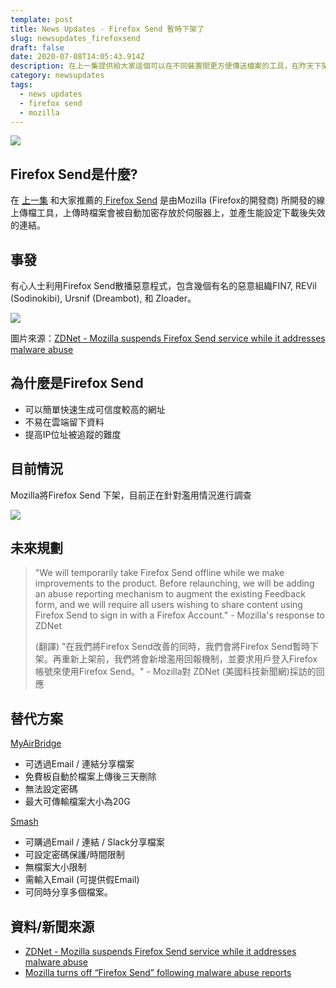```yaml
---
template: post
title: News Updates - Firefox Send 暫時下架了
slug: newsupdates_firefoxsend
draft: false
date: 2020-07-08T14:05:43.914Z
description: 在上一集提供給大家這個可以在不同裝置間更方便傳送檔案的工具，在昨天下架了！
category: newsupdates
tags:
  - news updates
  - firefox send
  - mozilla
---
```

![](/media/firefoxsend_cover.png)

## Firefox Send是什麼?

在 [上一集](/posts/ep7-computer-habits-that-shouldnt-be-contempted#%E5%85%AC%E7%94%A8%E9%9B%BB%E8%85%A6--%E9%9A%A8%E8%BA%AB%E7%A2%9F-%E4%BD%BF%E7%94%A8%E6%B3%A8%E6%84%8F%E4%BA%8B%E9%A0%85) 和大家推薦的[ Firefox Send](https://send.firefox.com/) 是由Mozilla (Firefox的開發商) 所開發的線上傳檔工具，上傳時檔案會被自動加密存放於伺服器上，並產生能設定下載後失效的連結。

## 事發

有心人士利用Firefox Send散播惡意程式，包含幾個有名的惡意組織FIN7, REVil (Sodinokibi), Ursnif (Dreambot), 和 Zloader。

![](/media/firefoxsend_twitter_zdnet.jpg)

圖片來源：[ZDNet - Mozilla suspends Firefox Send service while it addresses malware abuse](https://www.zdnet.com/article/mozilla-suspends-firefox-send-service-while-it-addresses-malware-abuse/)

## 為什麼是Firefox Send

* 可以簡單快速生成可信度較高的網址
* 不易在雲端留下資料
* 提高IP位址被追蹤的難度

## 目前情況

Mozilla將Firefox Send 下架，目前正在針對濫用情況進行調查

![](/media/firefoxsend_suspend.jpg)

## 未來規劃

> "We will temporarily take Firefox Send offline while we make improvements to the product. Before relaunching, we will be adding an abuse reporting mechanism to augment the existing Feedback form, and we will require all users wishing to share content using Firefox Send to sign in with a Firefox Account." - Mozilla's response to ZDNet
>
> (翻譯) "在我們將Firefox Send改善的同時，我們會將Firefox Send暫時下架。再重新上架前，我們將會新增濫用回報機制，並要求用戶登入Firefox帳號來使用Firefox Send。" - Mozilla對 ZDNet (美國科技新聞網)採訪的回應

## 替代方案

[MyAirBridge](https://www.myairbridge.com/)

* 可透過Email / 連結分享檔案
* 免費板自動於檔案上傳後三天刪除
* 無法設定密碼
* 最大可傳輸檔案大小為20G

[Smash](https://fromsmash.com/)

* 可購過Email / 連結 / Slack分享檔案
* 可設定密碼保護/時間限制
* 無檔案大小限制
* 需輸入Email (可提供假Email)
* 可同時分享多個檔案。

## 資料/新聞來源

* [ZDNet - Mozilla suspends Firefox Send service while it addresses malware abuse](https://www.zdnet.com/article/mozilla-suspends-firefox-send-service-while-it-addresses-malware-abuse/)
* [Mozilla turns off “Firefox Send” following malware abuse reports](https://nakedsecurity.sophos.com/2020/07/08/mozilla-turns-off-firefox-send-following-malware-abuse-reports/)